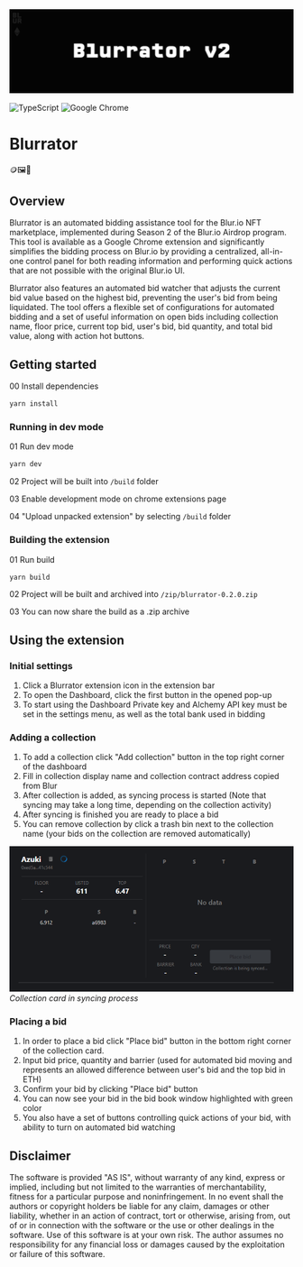 <img src="./public/readme_cover.png" />

![TypeScript](https://img.shields.io/badge/typescript-%23007ACC.svg?style=for-the-badge&logo=typescript&logoColor=white)
![Google Chrome](https://img.shields.io/badge/Google%20Chrome-4285F4?style=for-the-badge&logo=GoogleChrome&logoColor=white)

# Blurrator

🪙🖼️🤖

## Overview

Blurrator is an automated bidding assistance tool for the Blur.io NFT marketplace, implemented during Season 2 of the Blur.io Airdrop program. This tool is available as a Google Chrome extension and significantly simplifies the bidding process on Blur.io by providing a centralized, all-in-one control panel for both reading information and performing quick actions that are not possible with the original Blur.io UI.

Blurrator also features an automated bid watcher that adjusts the current bid value based on the highest bid, preventing the user's bid from being liquidated. The tool offers a flexible set of configurations for automated bidding and a set of useful information on open bids including collection name, floor price, current top bid, user's bid, bid quantity, and total bid value, along with action hot buttons.

## Getting started

00 Install dependencies

```bash
yarn install
```

### Running in dev mode

01 Run dev mode

```bash
yarn dev
```

02 Project will be built into `/build` folder

03 Enable development mode on chrome extensions page

04 "Upload unpacked extension" by selecting `/build` folder

### Building the extension

01 Run build

```bash
yarn build
```

02 Project will be built and archived into `/zip/blurrator-0.2.0.zip`

03 You can now share the build as a .zip archive

## Using the extension

### Initial settings

1. Click a Blurrator extension icon in the extension bar
2. To open the Dashboard, click the first button in the opened pop-up
3. To start using the Dashboard Private key and Alchemy API key must be set in the settings menu, as well as the total bank used in bidding

### Adding a collection

1. To add a collection click "Add collection" button in the top right corner of the dashboard
2. Fill in collection display name and collection contract address copied from Blur
3. After collection is added, as syncing process is started (Note that syncing may take a long time, depending on the collection activity)
4. After syncing is finished you are ready to place a bid
5. You can remove collection by click a trash bin next to the collection name (your bids on the collection are removed automatically)

![collection ui](./public/adding_collection.png)\
_Collection card in syncing process_

### Placing a bid

1. In order to place a bid click "Place bid" button in the bottom right corner of the collection card.
2. Input bid price, quantity and barrier (used for automated bid moving and represents an allowed difference between user's bid and the top bid in ETH)
3. Confirm your bid by clicking "Place bid" button
4. You can now see your bid in the bid book window highlighted with green color
5. You also have a set of buttons controlling quick actions of your bid, with ability to turn on automated bid watching

## Disclaimer

The software is provided "AS IS", without warranty of any kind, express or implied, including but not limited to the warranties of merchantability, fitness for a particular purpose and noninfringement. In no event shall the authors or copyright holders be liable for any claim, damages or other liability, whether in an action of contract, tort or otherwise, arising from, out of or in connection with the software or the use or other dealings in the software. Use of this software is at your own risk. The author assumes no responsibility for any financial loss or damages caused by the exploitation or failure of this software.

